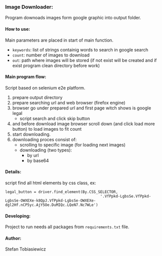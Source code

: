 ### Image Downloader:
Program downoads images form google graphic into output folder.

#### How to use:
Main parameters are placed in start of main function.
 - `keywords`: list of strings containig words to search in google search
 - `count`: number of images to download
 - `out`: path where images will be stored (if not exist will be created and if exist program clean directory before work)

#### Main program flow:
Script based on selenium e2e platform. 

 1. prepare output directory
 2. prepare searching url and web browser (firefox engine)
 3. browser go under prepared url and first page witch shows is google legal
    - script search and click skip button
 4. and before download image browser scroll down (and click load more button) to load images to fit count 
 5. start downloading.
 6. downloading proces consist of:
    - scrolling to specific image (for loading next images) 
    - downloading (two types): 
      - by url 
      - by base64
 
#### Details:

script find all html elements by css class, ex:
```
legal_button = driver.find_element(By.CSS_SELECTOR,
                                           '.VfPpkd-LgbsSe.VfPpkd-LgbsSe-OWXEXe-k8QpJ.VfPpkd-LgbsSe-OWXEXe-dgl2Hf.nCP5yc.AjY5Oe.DuMIQc.LQeN7.Nc7WLe')
```

#### Developing:

Project to run needs all packages from `requirements.txt` file.

#### Author:
Stefan Tobiasiewicz 


